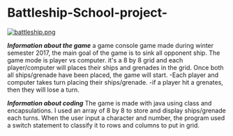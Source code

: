 # Battleship-School-project-

[![battleship.png](https://s9.postimg.org/dvkrxsme7/battleship.png)](https://postimg.org/image/p7xdfkv2z/)

***Information about the game***
a game console game made during winter semester 2017, the main goal of the game is to sink all opponent ship. The game mode is player vs computer.
it's a 8 by 8 grid and each player/computer will places their ships and grenades in the grid. Once both all ships/grenade have been placed, the game will start.
-Each player and computer takes turn placing their ships/grenade.
-if a player hit a grenates, then they will lose a turn.



***Information about coding***
The game is made with java using class and encapsulations.
I used an array of 8 by 8 to store and display ships/grenade each turns.
When the user input a character and number, the program used a switch statement to classify it to rows and columns to put in grid.
